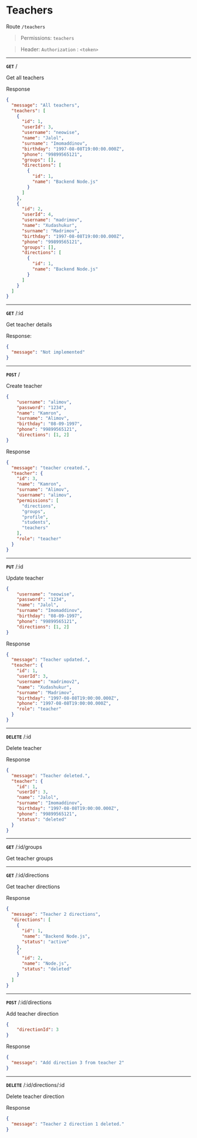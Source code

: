 # Teachers

Route `/teachers`

> Permissions: `teachers`

> Header: `Authorization` : `<token>` 

-----

**`GET`** /

Get all teachers

Response
```json
{
  "message": "All teachers",
  "teachers": [
    {
      "id": 1,
      "userId": 3,
      "username": "neowise",
      "name": "Jalol",
      "surname": "Imomaddinov",
      "birthday": "1997-08-08T19:00:00.000Z",
      "phone": "99899565121",
      "groups": [],
      "directions": [
        {
          "id": 1,
          "name": "Backend Node.js"
        }
      ]
    },
    {
      "id": 2,
      "userId": 4,
      "username": "madrimov",
      "name": "Xudashukur",
      "surname": "Madrimov",
      "birthday": "1997-08-08T19:00:00.000Z",
      "phone": "99899565121",
      "groups": [],
      "directions": [
        {
          "id": 1,
          "name": "Backend Node.js"
        }
      ]
    }
  ]
}
```

---

**`GET`** /:id

Get teacher details

Response:
```json
{
  "message": "Not implemented"
}
```
---

**`POST`** /

Create teacher
```json
{
    "username": "alimov",
    "password": "1234",
    "name": "Kamron",
    "surname": "Alimov",
    "birthday": "08-09-1997",
    "phone": "99899565121",
    "directions": [1, 2]
}
```
Response

```json
{
  "message": "teacher created.",
  "teacher": {
    "id": 3,
    "name": "Kamron",
    "surname": "Alimov",
    "username": "alimov",
    "permissions": [
      "directions",
      "groups",
      "profile",
      "students",
      "teachers"
    ],
    "role": "teacher"
  }
}
```

---

**`PUT`** /:id

Update teacher
```json
{
    "username": "neowise",
    "password": "1234",
    "name": "Jalol",
    "surname": "Imomaddinov",
    "birthday": "08-09-1997",
    "phone": "99899565121",
    "directions": [1, 2]
}
```

Response

```json
{
  "message": "Teacher updated.",
  "teacher": {
    "id": 1,
    "userId": 3,
    "username": "madrimov2",
    "name": "Xudashukur",
    "surname": "Madrimov",
    "birthday": "1997-08-08T19:00:00.000Z",
    "phone": "1997-08-08T19:00:00.000Z",
    "role": "teacher"
  }
}
```
---

**`DELETE`** /:id

Delete teacher

Response
```json
{
  "message": "Teacher deleted.",
  "teacher": {
    "id": 1,
    "userId": 3,
    "name": "Jalol",
    "surname": "Imomaddinov",
    "birthday": "1997-08-08T19:00:00.000Z",
    "phone": "99899565121",
    "status": "deleted"
  }
}
```
---

**`GET`** /:id/groups

Get teacher groups

---


**`GET`** /:id/directions

Get teacher directions

Response

```json
{
  "message": "Teacher 2 directions",
  "directions": [
    {
      "id": 1,
      "name": "Backend Node.js",
      "status": "active"
    },
    {
      "id": 2,
      "name": "Node.js",
      "status": "deleted"
    }
  ]
}
```

---

**`POST`** /:id/directions

Add teacher direction
```json
{
    "directionId": 3
}
```

Response

```json
{
  "message": "Add direction 3 from teacher 2"
}
```
---

**`DELETE`** /:id/directions/:id

Delete teacher direction

Response
```json
{
  "message": "Teacher 2 direction 1 deleted."
}
```